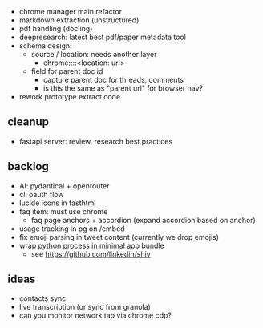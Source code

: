 - chrome manager main refactor
- markdown extraction (unstructured)
- pdf handling (docling)
- deepresearch: latest best pdf/paper metadata tool
- schema design:
  - source / location: needs another layer 
    - chrome::<location name: twitter>::<location: url>
  - field for parent doc id
    - capture parent doc for threads, comments
    - is this the same as "parent url" for browser nav?
- rework prototype extract code

## cleanup
- fastapi server: review, research best practices

## backlog

- AI: pydanticai + openrouter
- cli oauth flow
- lucide icons in fasthtml
- faq item: must use chrome
  - faq page anchors + accordion (expand accordion based on anchor)
- usage tracking in pg on /embed
- fix emoji parsing in tweet content (currently we drop emojis)
- wrap python process in minimal app bundle
  - see https://github.com/linkedin/shiv

## ideas

- contacts sync
- live transcription (or sync from granola)
- can you monitor network tab via chrome cdp?
